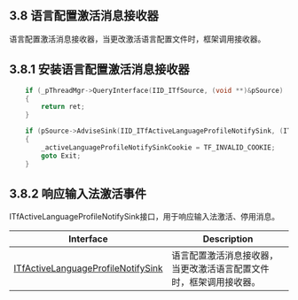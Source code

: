## 3.8 语言配置激活消息接收器

语言配置激活消息接收器，当更改激活语言配置文件时，框架调用接收器。

## 3.8.1 安装语言配置激活消息接收器

```C++
    if (_pThreadMgr->QueryInterface(IID_ITfSource, (void **)&pSource) != S_OK)
    {
        return ret;
    }

    if (pSource->AdviseSink(IID_ITfActiveLanguageProfileNotifySink, (ITfActiveLanguageProfileNotifySink *)this, &_activeLanguageProfileNotifySinkCookie) != S_OK)
    {
        _activeLanguageProfileNotifySinkCookie = TF_INVALID_COOKIE;
        goto Exit;
    }
```

## 3.8.2 响应输入法激活事件

ITfActiveLanguageProfileNotifySink接口，用于响应输入法激活、停用消息。

Interface								|Description
-|-
[ITfActiveLanguageProfileNotifySink][1]	|语言配置激活消息接收器，当更改激活语言配置文件时，框架调用接收器。

[1]: https://github.com/ChineseInputMethod/Interface/blob/master/Application/ITfActiveLanguageProfileNotifySink.md
